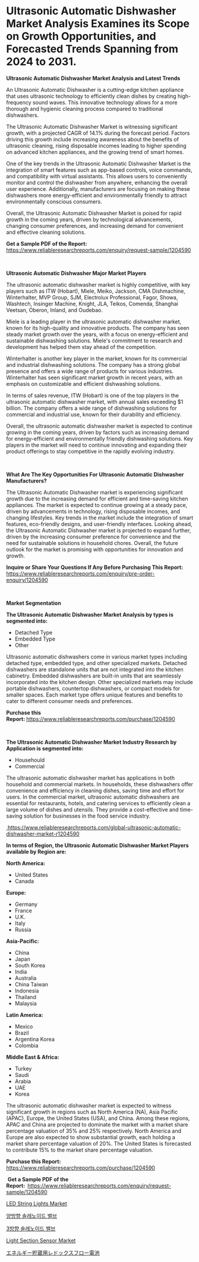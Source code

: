 <p><h1>Ultrasonic Automatic Dishwasher Market Analysis Examines its Scope on Growth Opportunities, and Forecasted Trends Spanning from 2024 to 2031.</h1></p><p><strong>Ultrasonic Automatic Dishwasher Market Analysis and Latest Trends</strong></p>
<p><p>An Ultrasonic Automatic Dishwasher is a cutting-edge kitchen appliance that uses ultrasonic technology to efficiently clean dishes by creating high-frequency sound waves. This innovative technology allows for a more thorough and hygienic cleaning process compared to traditional dishwashers.</p><p>The Ultrasonic Automatic Dishwasher Market is witnessing significant growth, with a projected CAGR of 14.1% during the forecast period. Factors driving this growth include increasing awareness about the benefits of ultrasonic cleaning, rising disposable incomes leading to higher spending on advanced kitchen appliances, and the growing trend of smart homes.</p><p>One of the key trends in the Ultrasonic Automatic Dishwasher Market is the integration of smart features such as app-based controls, voice commands, and compatibility with virtual assistants. This allows users to conveniently monitor and control the dishwasher from anywhere, enhancing the overall user experience. Additionally, manufacturers are focusing on making these dishwashers more energy-efficient and environmentally friendly to attract environmentally conscious consumers.</p><p>Overall, the Ultrasonic Automatic Dishwasher Market is poised for rapid growth in the coming years, driven by technological advancements, changing consumer preferences, and increasing demand for convenient and effective cleaning solutions.</p></p>
<p><strong>Get a Sample PDF of the Report:&nbsp;</strong> <a href="https://www.reliableresearchreports.com/enquiry/request-sample/1204590">https://www.reliableresearchreports.com/enquiry/request-sample/1204590</a></p>
<p>&nbsp;</p>
<p><strong>Ultrasonic Automatic Dishwasher Major Market Players</strong></p>
<p><p>The ultrasonic automatic dishwasher market is highly competitive, with key players such as ITW (Hobart), Miele, Meiko, Jackson, CMA Dishmachine, Winterhalter, MVP Group, SJM, Electrolux Professional, Fagor, Showa, Washtech, Insinger Machine, Knight, JLA, Teikos, Comenda, Shanghai Veetsan, Oberon, Inland, and Oudebao.</p><p>Miele is a leading player in the ultrasonic automatic dishwasher market, known for its high-quality and innovative products. The company has seen steady market growth over the years, with a focus on energy-efficient and sustainable dishwashing solutions. Miele's commitment to research and development has helped them stay ahead of the competition.</p><p>Winterhalter is another key player in the market, known for its commercial and industrial dishwashing solutions. The company has a strong global presence and offers a wide range of products for various industries. Winterhalter has seen significant market growth in recent years, with an emphasis on customizable and efficient dishwashing solutions.</p><p>In terms of sales revenue, ITW (Hobart) is one of the top players in the ultrasonic automatic dishwasher market, with annual sales exceeding $1 billion. The company offers a wide range of dishwashing solutions for commercial and industrial use, known for their durability and efficiency.</p><p>Overall, the ultrasonic automatic dishwasher market is expected to continue growing in the coming years, driven by factors such as increasing demand for energy-efficient and environmentally friendly dishwashing solutions. Key players in the market will need to continue innovating and expanding their product offerings to stay competitive in the rapidly evolving industry.</p></p>
<p>&nbsp;</p>
<p><strong>What Are The Key Opportunities For Ultrasonic Automatic Dishwasher Manufacturers?</strong></p>
<p><p>The Ultrasonic Automatic Dishwasher market is experiencing significant growth due to the increasing demand for efficient and time-saving kitchen appliances. The market is expected to continue growing at a steady pace, driven by advancements in technology, rising disposable incomes, and changing lifestyles. Key trends in the market include the integration of smart features, eco-friendly designs, and user-friendly interfaces. Looking ahead, the Ultrasonic Automatic Dishwasher market is projected to expand further, driven by the increasing consumer preference for convenience and the need for sustainable solutions in household chores. Overall, the future outlook for the market is promising with opportunities for innovation and growth.</p></p>
<p><strong>Inquire or Share Your Questions If Any Before Purchasing This Report:</strong> <a href="https://www.reliableresearchreports.com/enquiry/pre-order-enquiry/1204590">https://www.reliableresearchreports.com/enquiry/pre-order-enquiry/1204590</a></p>
<p>&nbsp;</p>
<p><strong>Market Segmentation</strong></p>
<p><strong>The Ultrasonic Automatic Dishwasher Market Analysis by types is segmented into:</strong></p>
<p><ul><li>Detached Type</li><li>Embedded Type</li><li>Other</li></ul></p>
<p><p>Ultrasonic automatic dishwashers come in various market types including detached type, embedded type, and other specialized markets. Detached dishwashers are standalone units that are not integrated into the kitchen cabinetry. Embedded dishwashers are built-in units that are seamlessly incorporated into the kitchen design. Other specialized markets may include portable dishwashers, countertop dishwashers, or compact models for smaller spaces. Each market type offers unique features and benefits to cater to different consumer needs and preferences.</p></p>
<p><strong>Purchase this Report:&nbsp;</strong><a href="https://www.reliableresearchreports.com/purchase/1204590">https://www.reliableresearchreports.com/purchase/1204590</a></p>
<p>&nbsp;</p>
<p><strong>The Ultrasonic Automatic Dishwasher Market Industry Research by Application is segmented into:</strong></p>
<p><ul><li>Househould</li><li>Commercial</li></ul></p>
<p><p>The ultrasonic automatic dishwasher market has applications in both household and commercial markets. In households, these dishwashers offer convenience and efficiency in cleaning dishes, saving time and effort for users. In the commercial market, ultrasonic automatic dishwashers are essential for restaurants, hotels, and catering services to efficiently clean a large volume of dishes and utensils. They provide a cost-effective and time-saving solution for businesses in the food service industry.</p></p>
<p><a href="https://www.reliableresearchreports.com/global-ultrasonic-automatic-dishwasher-market-r1204590">&nbsp;https://www.reliableresearchreports.com/global-ultrasonic-automatic-dishwasher-market-r1204590</a></p>
<p><strong>In terms of Region, the Ultrasonic Automatic Dishwasher Market Players available by Region are:</strong></p>
<p>
    <p> <strong> North America: </strong>
        <ul>
            <li>United States</li>
            <li>Canada</li>
        </ul>
        </p> 
    <p> <strong> Europe: </strong>
        <ul>
            <li>Germany</li>
            <li>France</li>
            <li>U.K.</li>
            <li>Italy</li>
            <li>Russia</li>
        </ul>
        </p> 
    <p> <strong> Asia-Pacific: </strong>
        <ul>
            <li>China</li>
            <li>Japan</li>
            <li>South Korea</li>
            <li>India</li>
            <li>Australia</li>
            <li>China Taiwan</li>
            <li>Indonesia</li>
            <li>Thailand</li>
            <li>Malaysia</li>
        </ul>
        </p> 
    <p> <strong> Latin America: </strong>
        <ul>
            <li>Mexico</li>
            <li>Brazil</li>
            <li>Argentina Korea</li>
            <li>Colombia</li>
        </ul>
        </p> 
    <p> <strong> Middle East & Africa: </strong>
        <ul>
            <li>Turkey</li>
            <li>Saudi</li>
            <li>Arabia</li>
            <li>UAE</li>
            <li>Korea</li>
        </ul>
    </p>
    </p>
<p><p>The ultrasonic automatic dishwasher market is expected to witness significant growth in regions such as North America (NA), Asia Pacific (APAC), Europe, the United States (USA), and China. Among these regions, APAC and China are projected to dominate the market with a market share percentage valuation of 35% and 25% respectively. North America and Europe are also expected to show substantial growth, each holding a market share percentage valuation of 20%. The United States is forecasted to contribute 15% to the market share percentage valuation.</p></p>
<p><strong>Purchase this Report: </strong><a href="https://www.reliableresearchreports.com/purchase/1204590">https://www.reliableresearchreports.com/purchase/1204590</a></p>
<p>&nbsp;<strong>Get a Sample PDF of the Report:&nbsp;&nbsp;</strong><a href="https://www.reliableresearchreports.com/enquiry/request-sample/1204590">https://www.reliableresearchreports.com/enquiry/request-sample/1204590</a></p>
<p><strong></strong></p>
<p><p><a href="https://github.com/JuliaFadel1922/Market-Research-Report-List-1/blob/main/led-string-lights-market.md">LED String Lights Market</a></p><p><a href="https://github.com/RonSpencer61/Market-Research-Report-List-1/blob/main/8547213106323.md">양방향 솔레노이드 밸브</a></p><p><a href="https://github.com/CarmellaLang1/Market-Research-Report-List-1/blob/main/7559001106324.md">3방향 솔레노이드 밸브</a></p><p><a href="https://issuu.com/reportprime-2/docs/light-section-sensor-market-size-2030.pptx">Light Section Sensor Market</a></p><p><a href="https://github.com/DemarcusKuhlman/Market-Research-Report-List-1/blob/main/1978335111386.md">エネルギー貯蔵用レドックスフロー電池</a></p></p>